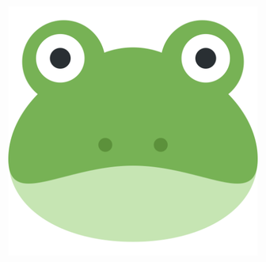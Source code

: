 ![Frog](https://github.com/Riesi/frog_emojis/blob/3d40fa08c61fa9e6bb15c2e5d4e9c5db04340629/png/1024/U1f438-frog.png)
